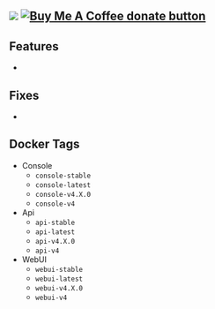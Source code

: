[![](https://img.shields.io/static/v1?label=Sponsor&message=%E2%9D%A4&logo=GitHub&color=%23fe8e86)](https://github.com/sponsors/philosowaffle) <span class="badge-buymeacoffee"><a href="https://www.buymeacoffee.com/philosowaffle" title="Donate to this project using Buy Me A Coffee"><img src="https://img.shields.io/badge/buy%20me%20a%20coffee-donate-yellow.svg" alt="Buy Me A Coffee donate button" /></a></span>
---

## Features

- 

## Fixes

- 

## Docker Tags

- Console
    - `console-stable`
    - `console-latest`
    - `console-v4.X.0`
    - `console-v4`
- Api
    - `api-stable`
    - `api-latest`
    - `api-v4.X.0`
    - `api-v4`
- WebUI
    - `webui-stable`
    - `webui-latest`
    - `webui-v4.X.0`
    - `webui-v4`
